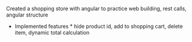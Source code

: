 Created a shopping store with angular to practice web building, rest calls, angular structure

* Implemented features *
hide product id,
add to shopping cart,
delete item, 
dynamic total calculation
